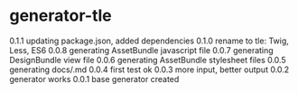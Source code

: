 # generator-tle

0.1.1 updating package.json, added dependencies
0.1.0 rename to tle: Twig, Less, ES6
0.0.8 generating AssetBundle javascript file
0.0.7 generating DesignBundle view file
0.0.6 generating AssetBundle stylesheet files
0.0.5 generating docs/<module>.md
0.0.4 first test ok
0.0.3 more input, better output
0.0.2 generator works
0.0.1 base generator created
